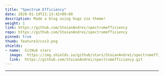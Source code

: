 ```yaml
---
title: "Spectrum Efficiency"
date: 2020-01-19T21:13:42+09:00
description: Made a blog using hugo zzo theme!
weight: 1
link: https://github.com/StoianAndrei/spectrumefficiency
repo: https://github.com/StoianAndrei/spectrumefficiency
pinned: true
thumb: feature3/css3.png
shields:
- name:  GitHub stars
  image:  https://img.shields.io/github/stars/StoianAndrei/spectrumefficiency?label=Star&style=social
  link:  https://github.com/StoianAndrei/spectrumefficiency.git
---
```

---
